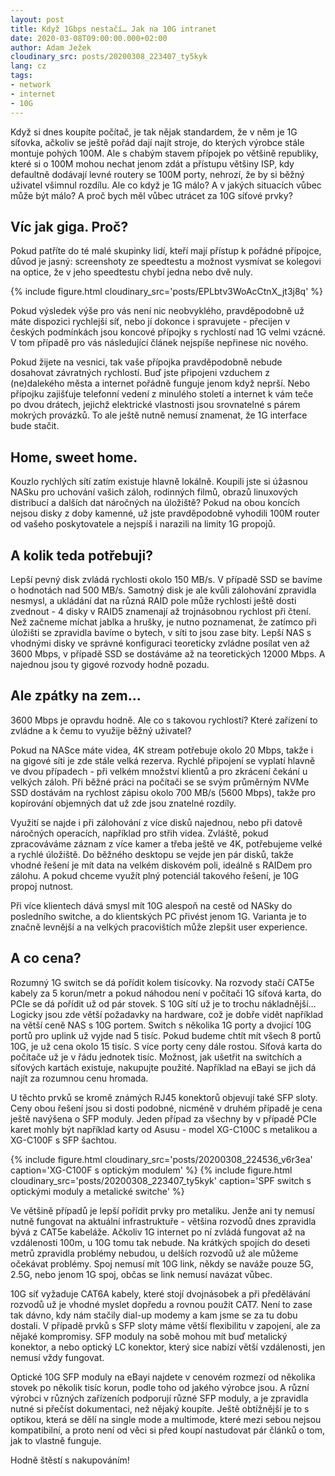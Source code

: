 ```yaml
---
layout: post
title: Když 1Gbps nestačí… Jak na 10G intranet
date: 2020-03-08T09:00:00.000+02:00
author: Adam Ježek
cloudinary_src: posts/20200308_223407_ty5kyk
lang: cz
tags:
- network
- internet
- 10G
---
```


Když si dnes koupíte počítač, je tak nějak standardem, že v něm je 1G síťovka, ačkoliv se ještě pořád dají najít stroje,
 do kterých výrobce stále montuje pohých 100M. Ale s chabým stavem přípojek po většině republiky, které si o 100M mohou
  nechat jenom zdát a přístupu většiny ISP, kdy defaultně dodávají levné routery se 100M porty,
   nehrozí, že by si běžný uživatel všimnul rozdílu. Ale co když je 1G málo? A v jakých situacích vůbec může být málo?
    A proč bych měl vůbec utrácet za 10G síťové prvky?


## Víc jak giga. Proč?

Pokud patříte do té malé skupinky lidí, kteří mají přístup k pořádné přípojce, důvod je jasný: screenshoty ze
 speedtestu a možnost vysmívat se kolegovi na optice, že v jeho speedtestu chybí jedna nebo dvě nuly.


{% include figure.html cloudinary_src='posts/EPLbtv3WoAcCtnX_jt3j8q'  %}

Pokud výsledek výše pro vás není nic neobvyklého, pravděpodobně už máte dispozici rychlejší síť, nebo jí dokonce i
 spravujete - přecijen v českých podmínkách jsou koncové přípojky s rychlostí nad 1G velmi vzácné. V tom případě
 pro vás následující článek nejspíše nepřinese nic nového.

Pokud žijete na vesnici, tak vaše přípojka pravděpodobně nebude dosahovat závratných rychlostí.
 Buď jste připojeni vzduchem z (ne)dalekého města a internet pořádně funguje jenom když neprší.
 Nebo přípojku zajišťuje telefonní vedení z minulého století a internet k vám teče po dvou drátech,
 jejichž elektrické vlastnosti jsou srovnatelné s párem mokrých provázků. To ale ještě nutně nemusí znamenat,
 že 1G interface bude stačit.


## Home, sweet home.

Kouzlo rychlých sítí zatím existuje hlavně lokálně. Koupili jste si úžasnou NASku pro uchování vašich záloh,
 rodinných filmů, obrazů linuxových distribucí a dalších dat náročných na úložiště? Pokud na obou koncích nejsou
 disky z doby kamenné, už jste pravděpodobně vyhodili 100M router od vašeho poskytovatele a nejspíš i narazili na
 limity 1G propojů.


## A kolik teda potřebuji?

Lepší pevný disk zvládá rychlosti okolo 150 MB/s. V případě SSD se bavíme o hodnotách nad 500 MB/s. Samotný disk je ale
 kvůli zálohování zpravidla nesmysl, a ukládání dat na různá RAID pole může rychlosti ještě dosti zvednout - 4 disky v
 RAID5 znamenají až trojnásobnou rychlost při čtení. Než začneme míchat jablka a hrušky, je nutno poznamenat, že
 zatímco při úložišti se zpravidla bavíme o bytech, v síti to jsou zase bity.
Lepší NAS s vhodnými disky ve správné konfiguraci teoreticky zvládne posílat ven až 3600 Mbps, v případě SSD se
dostáváme až na teoretických 12000 Mbps. A najednou jsou ty gigové rozvody hodně pozadu.


## Ale zpátky na zem…

3600 Mbps je opravdu hodně. Ale co s takovou rychlostí? Které zařízení to zvládne a k čemu to využije běžný uživatel?

 Pokud na NASce máte videa, 4K stream potřebuje okolo 20 Mbps, takže i na gigové síti je zde stále velká rezerva.
 Rychlé připojení se vyplatí hlavně ve dvou případech - při velkém množství klientů  a pro zkrácení čekání u velkých záloh.
Při běžné práci na počítači se se svým průměrným NVMe SSD dostávám na rychlost zápisu okolo 700 MB/s (5600 Mbps),
takže pro kopírování objemných dat už zde jsou znatelné rozdíly.

Využití se najde i při zálohování z více disků
najednou, nebo při datově náročných operacích, například pro střih videa. Zvláště, pokud zpracováváme záznam z více
kamer a třeba ještě ve 4K, potřebujeme velké a rychlé úložiště. Do běžného desktopu se vejde jen pár disků, takže
vhodné řešení je mít data na velkém diskovém poli, ideálně s RAIDem pro zálohu. A pokud chceme využít plný potenciál
takového řešení, je 10G propoj nutnost.

Při více klientech dává smysl mít 10G alespoň na cestě od NASky do posledního switche, a do klientských PC přivést
jenom 1G. Varianta je to značně levnější a na velkých pracovištích může zlepšit user experience.

## A co cena?

Rozumný 1G switch se dá pořídit kolem tisícovky. Na rozvody stačí CAT5e kabely za 5 korun/metr a pokud náhodou není v
počítači 1G síťová karta, do PCIe se dá pořídit už od pár stovek. S 10G sítí už je to trochu nákladnější… Logicky
jsou zde větší požadavky na hardware, což je dobře vidět například na větší ceně NAS s 10G portem. Switch s několika 1G
porty a dvojicí 10G portů pro uplink už vyjde nad 5 tisíc. Pokud budeme chtít mít všech 8 portů 10G, je už cena okolo
15 tisíc. S více porty ceny dále rostou. Síťová karta do počítače už je v řádu jednotek tisíc. Možnost, jak ušetřit na
 switchích a síťových kartách existuje, nakupujte  použité. Například na eBayi se jich dá najít  za rozumnou cenu hromada.

U těchto prvků se kromě známých RJ45 konektorů objevují také SFP sloty. Ceny obou řešení jsou si dosti podobné,
nicméně v druhém případě je cena ještě navýšena o SFP moduly. Jeden případ za všechny by v případě PCIe karet mohly
být například karty od Asusu - model XG-C100C s metalikou a XG-C100F s SFP šachtou.

{% include figure.html cloudinary_src='posts/20200308_224536_v6r3ea' caption='XG-C100F s optickým modulem' %}
{% include figure.html cloudinary_src='posts/20200308_223407_ty5kyk' caption='SPF switch s optickými moduly a metalické switche' %}


Ve většině případů je lepší pořídit prvky pro metaliku. Jenže ani ty nemusí nutně fungovat na aktuální infrastruktuře -
 většina rozvodů dnes zpravidla bývá z CAT5e kabeláže. Ačkoliv 1G internet po ní zvládá fungovat až na vzdálenosti 100m,
 u 10G tomu tak nebude. Na krátkých spojích do deseti metrů zpravidla problémy nebudou, u delších rozvodů už ale můžeme
 očekávat problémy. Spoj nemusí mít 10G link, někdy se naváže pouze 5G, 2.5G, nebo jenom 1G spoj, občas se link nemusí
 navázat vůbec.

 10G síť vyžaduje CAT6A kabely, které stojí dvojnásobek a při předělávání rozvodů už je vhodné myslet
 dopředu a rovnou použít CAT7. Není to zase tak dávno, kdy nám stačily dial-up modemy a kam jsme se za tu dobu dostali.
 V případě prvků s SFP sloty máme větší flexibilitu v zapojení, ale za nějaké kompromisy.  SFP moduly na sobě mohou mít
 buď metalický konektor, a nebo optický LC konektor, který sice nabízí větší vzdálenosti, jen nemusí vždy fungovat.

 Optické 10G SFP moduly na eBayi najdete v cenovém rozmezí od několika stovek po několik tisíc korun, podle toho od
 jakého výrobce jsou. A různí výrobci v různých zařízeních podporují různé SFP moduly, a je zpravidla nutné si přečíst
 dokumentaci, než nějaký koupíte. Ještě obtížnější je to s optikou, která se dělí na single mode a multimode,
 které mezi sebou nejsou kompatibilní, a proto není od věci si před koupí nastudovat pár článků o tom, jak to vlastně funguje.

Hodně štěstí s nakupováním!
